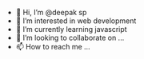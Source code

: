 - 👋 Hi, I’m @deepak sp
- 👀 I’m interested in web development 
- 🌱 I’m currently learning javascript 
- 💞️ I’m looking to collaborate on ...
- 📫 How to reach me ...

<!---
deepak55-5272/deepak55-5272 is a ✨ special ✨ repository because its `README.md` (this file) appears on your GitHub profile.
You can click the Preview link to take a look at your changes.
--->
